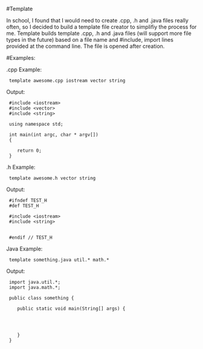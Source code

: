 #Template

In school, I found that I would need to create .cpp, .h and .java files really often, so I decided to build a template file creator to simplifiy the process for me.  Template builds template .cpp, .h and .java files (will support more file types in the future) based on a file name and #include, import lines provided at the command line.  The file is opened after creation.


#Examples:

 .cpp Example:
 
     template awesome.cpp iostream vector string
 Output:

     #include <iostream>
     #include <vector>
     #include <string>

     using namespace std;

     int main(int argc, char * argv[])
     {

        return 0;
     }

 .h Example:
 
     template awesome.h vector string

 Output:

     #ifndef TEST_H
     #def TEST_H

     #include <iostream>
     #include <string>


     #endif // TEST_H

 Java Example:
 
     template something.java util.* math.*

 Output:

     import java.util.*;
     import java.math.*;

     public class something {

        public static void main(String[] args) {




        }
     }
 
